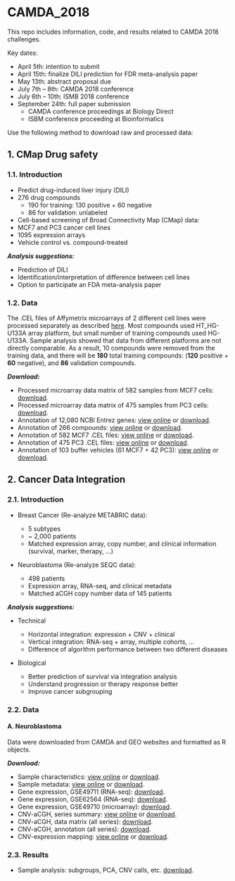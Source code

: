 # CAMDA_2018



This repo includes information, code, and results related to CAMDA 2018 challenges. 

Key dates:

  - April 5th: intention to submit
  - April 15th: finalize DILI prediction for FDR meta-analysis paper
  - May 13th: abstract proposal due
  - July 7th – 8th: CAMDA 2018 conference
  - July 6th – 10th: ISMB 2018 conference
  - September 24th: full paper submission
    - CAMDA conference proceedings at Biology Direct
    - ISBM conference proceeding at Bioinformatics

Use the following method to download raw and processed data:

## 1. CMap Drug safety 

### 1.1. Introduction

  - Predict drug-induced liver injury (DILI)
  - 276 drug compounds
    - 190 for training: 130 positive + 60 negative
    - 86 for validation: unlabeled
  - Cell-based screening of Broad Connectivity Map (CMap) data: 
  - MCF7 and PC3 cancer cell lines
  - 1095 expression arrays
  - Vehicle control vs. compound-treated

***Analysis suggestions:***

  - Prediction of DILI
  - Identification/interpretation of difference between cell lines
  - Option to participate an FDA meta-analysis paper

### 1.2. Data

The .CEL files of Affymetrix microarrays of 2 different cell lines were processed separately as described [here](https://github.com/zhezhangsh/MyMethods/blob/master/microarray_affymatrix_typical.md). Most compounds used HT_HG-U133A array platform, but small number of training compounds used HG-U133A. Sample analysis showed that data from different platforms are not directly comparable. As a result, 10 compounds were removed from the training data, and there will be **180** total training compounds: (**120** positive + **60** negative), and **86** validation compounds.
  
***Download:***

  - Processed microarray data matrix of 582 samples from MCF7 cells: [download](CMap/R/expr_MCF7.rds).
  - Processed microarray data matrix of 475 samples from PC3 cells: [download](CMap/R/expr_PC3.rds).
  - Annotation of 12,080 NCBI Entrez genes: [view online](https://raw.githubusercontent.com/zhezhangsh/CAMDA_2018/master/CMap/R/anno_gene.csv) or [download](CMap/R/anno_gene.rds).
  - Annotation of 266 compounds: [view online](CMap/R/anno_compound.csv) or [download](CMap/R/anno_compound.rds).
  - Annotation of 582 MCF7 .CEL files: [view online](CMap/R/anno_cel_MCF7.csv) or [download](CMap/R/anno_cel_MCF7.rds).
  - Annotation of 475 PC3 .CEL files: [view online](CMap/R/anno_cel_PC3.csv) or [download](CMap/R/anno_cel_PC3.rds).
  - Annotation of 103 buffer vehicles (61 MCF7 + 42 PC3): [view online](CMap/R/vehicle_count.csv) or [download](CMap/R/vehicle2cel.rds).


## 2. Cancer Data Integration 

### 2.1. Introduction

  - Breast Cancer (Re-analyze METABRIC data):
    - 5 subtypes
    - ~ 2,000 patients
    - Matched expression array, copy number, and clinical information (survival, marker, therapy, …)
    
  - Neuroblastoma (Re-analyze SEQC data):
    - 498 patients
    - Expression array, RNA-seq, and clinical metadata
    - Matched aCGH copy number data of 145 patients

***Analysis suggestions:***

  - Technical
    - Horizontal integration: expression + CNV + clinical
    - Vertical integration: RNA-seq + array, multiple cohorts, …
    - Difference of algorithm performance between two different diseases
    
  - Biological
    - Better prediction of survival via integration analysis
    - Understand progression or therapy response better
    - Improve cancer subgrouping

### 2.2. Data

#### A. Neuroblastoma

Data were downloaded from CAMDA and GEO websites and formatted as R objects.

***Download:***

  - Sample characteristics: [view online](Cancer/NB/R/clinical.csv) or [download](Cancer/NB/R/clinical.rds).
  - Sample metadata: [view online](Cancer/NB/R/sample_metadata.csv) or [download](Cancer/NB/R/sample_metadata.rds).
  - Gene expression, GSE49711 (RNA-seq): [download](Cancer/NB/R/expression/GSE49711/expr_gene.rds).
  - Gene expression, GSE62564 (RNA-seq): [download](Cancer/NB/R/expression/GSE62564/expr.rds).
  - Gene expression, GSE49710 (microarray): [download](Cancer/NB/R/expression/GSE49710/expr.rds).
  - CNV-aCGH, series summary: [view online](Cancer/NB/R/aCGH/cnv_meta.csv) or [download](Cancer/NB/R/aCGH/cnv_meta.rds).  
  - CNV-aCGH, data matrix (all series): [download](Cancer/NB/R/aCGH/cnv_all.rds).
  - CNV-aCGH, annotation (all series): [download](Cancer/NB/R/aCGH/anno_all.rds).
  - CNV-expression mapping: [view online](Cancer/NB/R/aCGH/SEQC2aCGH.csv) or [download](Cancer/NB/R/aCGH/SEQC2aCGH.rds). 


### 2.3. Results

  - Sample analysis: subgroups, PCA, CNV calls, etc. [download](Cancer/NB/Result/sample_analysis.zip). 

